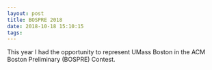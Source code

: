 ```yaml
---
layout: post
title: BOSPRE 2018
date: 2018-10-18 15:10:15
tags: 
---
```


This year I had the opportunity to represent UMass Boston in the ACM Boston Preliminary (BOSPRE) Contest.

